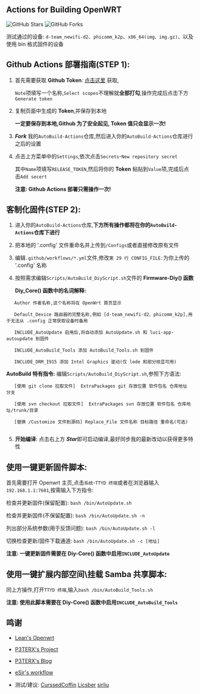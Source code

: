 ## Actions for Building OpenWRT

![GitHub Stars](https://img.shields.io/github/stars/Hyy2001X/AutoBuild-Actions.svg?style=flat-square&label=Stars&logo=github)
![GitHub Forks](https://img.shields.io/github/forks/Hyy2001X/AutoBuild-Actions.svg?style=flat-square&label=Forks&logo=github)

测试通过的设备: `d-team_newifi-d2`、`phicomm_k2p`、`x86_64(img、img.gz)`、以及使用 bin 格式固件的设备

## Github Actions 部署指南(STEP 1):

1. 首先需要获取 **Github Token**: [点击这里](https://github.com/settings/tokens/new) 获取,

   `Note`项填写一个名称,`Select scopes`不理解就**全部打勾**,操作完成后点击下方`Generate token`

2. 复制页面中生成的 **Token**,并保存到本地

   **一定要保存到本地,Github 为了安全起见, Token 值只会显示一次!**

3. ***Fork*** 我的`AutoBuild-Actions`仓库,然后进入你的`AutoBuild-Actions`仓库进行之后的设置

4. 点击上方菜单中的`Settings`,依次点击`Secrets`-`New repository secret`

   其中`Name`项填写`RELEASE_TOKEN`,然后将你的 **Token** 粘贴到`Value`项,完成后点击`Add secert`

   **注意: Github Actions 部署只需操作一次!**

## 客制化固件(STEP 2):

1. 进入你的`AutoBuild-Actions`仓库,**下方所有操作都将在你的`AutoBuild-Actions`仓库下进行**

2. 把本地的 '.config' 文件重命名并上传到`/Configs`或者直接修改原有文件

3. 编辑`.github/workflows/*.yml`文件,修改`第 29 行 CONFIG_FILE:`为你上传的 '.config' 名称

4. 按照需求编辑`Scripts/AutoBuild_DiyScript.sh`文件的 **Firmware-Diy() 函数**

   **Diy_Core() 函数中的名词解释:**
```
   Author 作者名称,这个名称将在 OpenWrt 首页显示

   Default_Device 路由器的完整名称,例如 [d-team_newifi-d2、phicomm_k2p],用于无法从 .config 正常获取设备时备用

   INCLUDE_AutoUpdate 启用后,将自动添加 AutoUpdate.sh 和 luci-app-autoupdate 到固件

   INCLUDE_AutoBuild_Tools 添加 AutoBuild_Tools.sh 到固件

   INCLUDE_DRM_I915 添加 Intel Graphics 驱动(仅 lede 和部分核显可用)

```
   **AutoBuild 特有指令:** 编辑`Scripts/AutoBuild_DiyScript.sh`,参照下方语法:
```
   [使用 git clone 拉取文件]  ExtraPackages git 存放位置 软件包名 仓库地址 分支

   [使用 svn checkout 拉取文件]  ExtraPackages svn 存放位置 软件包名 仓库地址/trunk/目录

   [替换 /Customize 文件到源码] Replace_File 文件名称 目标路径 重命名(可选)
   
```
5. **开始编译**: 点击右上方 ***Star***即可启动编译,最好同步我的最新改动以获得更多特性

## 使用一键更新固件脚本:

   首先需要打开 Openwrt 主页,点击`系统`-`TTYD 终端`或者在浏览器输入`192.168.1.1:7681`,按需输入下方指令:
   
   检查并更新固件(保留配置): `bash /bin/AutoUpdate.sh`

   检查并更新固件(不保留配置): `bash /bin/AutoUpdate.sh -n`
   
   列出部分系统参数(用于反馈问题): `bash /bin/AutoUpdate.sh -l`
   
   切换检查更新/固件下载通道: `bash /bin/AutoUpdate.sh -c [地址]`
   
   **注意: 一键更新固件需要在 Diy-Core() 函数中启用`INCLUDE_AutoUpdate`**
   
## 使用一键扩展内部空间\挂载 Samba 共享脚本:

   同上方操作,打开`TTYD 终端`,输入`bash /bin/AutoBuild_Tools.sh`
   
   **注意: 使用此脚本需要在 Diy-Core() 函数中启用`INCLUDE_AutoBuild_Tools`**
   
## 鸣谢

   - [Lean's Openwrt](https://github.com/coolsnowwolf/lede)

   - [P3TERX's Project](https://github.com/P3TERX/Actions-OpenWrt)
   
   - [P3TERX's Blog](https://p3terx.com/archives/build-openwrt-with-github-actions.html)

   - [eSir's workflow](https://github.com/esirplayground/AutoBuild-OpenWrt/blob/master/.github/workflows/Build_OP_x86_64.yml)
   
   - 测试/建议: [CurssedCoffin](https://github.com/CurssedCoffin) [Licsber](https://github.com/Licsber) [sirliu](https://github.com/sirliu?tab=repositories)
